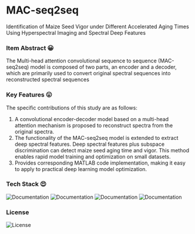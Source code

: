 # MAC-seq2seq
Identification of Maize Seed Vigor under Different Accelerated Aging Times Using Hyperspectral Imaging and Spectral Deep Features 
### Item Abstract 😀
The Multi-head attention convolutional sequence to sequence (MAC-seq2seq) model is composed of two parts, an encoder and a decoder, which are primarily used to convert original spectral sequences into reconstructed spectral sequences

### Key Features 😛
The specific contributions of this study are as follows:
1. A convolutional encoder-decoder model based on a multi-head attention mechanism is proposed to reconstruct spectra from the original spectra.
2. The functionality of the MAC-seq2seq model is extended to extract deep spectral features. Deep spectral features plus subspace discrimination can detect maize seed aging time and vigor. This method enables rapid model training and optimization on small datasets.
3. Provides corresponding MATLAB code implementation, making it easy to apply to practical deep learning model optimization.

### Tech Stack 😍


![Documentation](https://img.shields.io/badge/documentation-Deep_Learning-blue)
![Documentation](https://img.shields.io/badge/documentation-Reconstruction_Spectra-orange)
![Documentation](https://img.shields.io/badge/documentation-Ensemble_Learning-yellowgreen)
![Documentation](https://img.shields.io/badge/documentation-MATLAB2024A-brightgreen)


### License
![License](https://img.shields.io/badge/license-MIT-yellow) 

